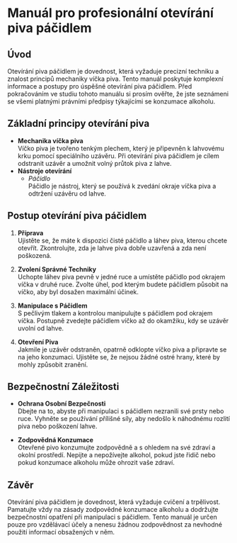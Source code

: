 # Manuál pro profesionální otevírání piva páčidlem

## Úvod

Otevírání piva páčidlem je dovednost, která vyžaduje precizní techniku a znalost principů mechaniky víčka piva. Tento manuál poskytuje komplexní informace a postupy pro úspěšné otevírání piva páčidlem. Před pokračováním ve studiu tohoto manuálu si prosím ověřte, že jste seznámeni se všemi platnými právními předpisy týkajícími se konzumace alkoholu.

## Základní principy otevírání piva

- **Mechanika víčka piva** \
Víčko piva je tvořeno tenkým plechem, který je připevněn k lahvovému krku pomocí speciálního uzávěru.
Při otevírání piva páčidlem je cílem odstranit uzávěr a umožnit volný průtok piva z lahve.
- **Nástroje otevírání**
    - *Páčidlo* \
     Páčidlo je nástroj, který se používá k zvedání okraje víčka piva a odtržení uzávěru od lahve.

## Postup otevírání piva páčidlem

1. **Příprava** \
Ujistěte se, že máte k dispozici čisté páčidlo a láhev piva, kterou chcete otevřít.
Zkontrolujte, zda je lahve piva dobře uzavřená a zda není poškozená.

2. **Zvolení Správné Techniky** \
Uchopte láhev piva pevně v jedné ruce a umístěte páčidlo pod okrajem víčka v druhé ruce.
Zvolte úhel, pod kterým budete páčidlem působit na víčko, aby byl dosažen maximální účinek.

3. **Manipulace s Páčidlem** \
S pečlivým tlakem a kontrolou manipulujte s páčidlem pod okrajem víčka.
Postupně zvedejte páčidlem víčko až do okamžiku, kdy se uzávěr uvolní od lahve.

4. **Otevření Piva** \
Jakmile je uzávěr odstraněn, opatrně odklopte víčko piva a připravte se na jeho konzumaci.
Ujistěte se, že nejsou žádné ostré hrany, které by mohly způsobit zranění.

## Bezpečnostní Záležitosti

- **Ochrana Osobní Bezpečnosti** \
Dbejte na to, abyste při manipulaci s páčidlem nezranili své prsty nebo ruce.
Vyhněte se používání přílišné síly, aby nedošlo k náhodnému rozlití piva nebo poškození lahve.

- **Zodpovědná Konzumace** \
Otevřené pivo konzumujte zodpovědně a s ohledem na své zdraví a okolní prostředí.
Nepijte a nepožívejte alkohol, pokud jste řidič nebo pokud konzumace alkoholu může ohrozit vaše zdraví.

## Závěr

Otevírání piva páčidlem je dovednost, která vyžaduje cvičení a trpělivost. Pamatujte vždy na zásady zodpovědné konzumace alkoholu a dodržujte bezpečnostní opatření při manipulaci s páčidlem. Tento manuál je určen pouze pro vzdělávací účely a nenesu žádnou zodpovědnost za nevhodné použití informací obsažených v něm.